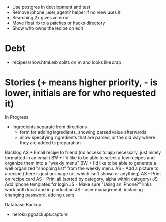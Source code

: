 * Use postgres in development and test
* Remove iphone_user_agent? helper if no view uses it
* Searching 2x gives an error
* Move float.rb to a patches or hacks directory
* Show who owns the recipe on edit

Debt
=======
+ recipes/show.html.erb splits on \n and looks like crap

Stories (+ means higher priority, - is lower, initials are for who requested it)
============================================

In Progress
+ Ingredients separate from directions
  - form for adding ingredients, showing parsed value afterwards
  - allow specifying ingredients that are parsed, or the old way where they are added to preparation

Backlog
AS + Email recipe to friend (no access to app necessary, just nicely formatted in an email)
BW + I'd like to be able to select a few recipes and organize them into a "weekly menu"
BW + I'd like to be able to generate a well organized "shopping list" from the weekly menu.
AS - Add a picture to a recipe (there is just an image url, which isn't shown or anything)
AS - Print on recipe card
AS - Print all (sorted by category, alpha within category)
JS - Add iphone templates for login
JS - Make sure "Using an iPhone?" links work both local and in production
JS - user management, including changing password, adding users

Database Backup
+ heroku pgbackups:capture

